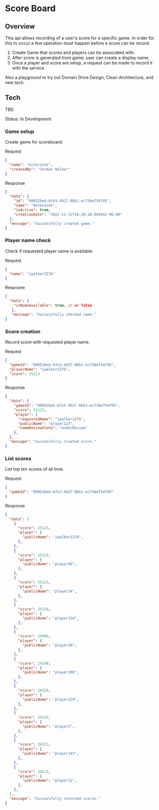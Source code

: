# Score Board

## Overview

This api allows recording of a user's score for a specific game. In order for this to occur a few operation must happen before a score can be record.

1. Create Game that scores and players can be associated with.
2. After score is generated from game, user can create a display name.
3. Once a player and score are setup, a request can be made to record it with the service.

Also a playground to try out Domain Drive Design, Clean Architecture, and new tech.

## Tech

TBD

Status: In Development

### Game setup

Create game for scoreboard.

Request
```json
{
  "name": "Asteroids",
  "createdBy": "Jordan Walker"
}
```
Response
```json
{
  "data": {
    "id": "99852beb-6fe3-4927-86b1-ec736e754795",
    "name": "Asteroids",
    "isActive": true,
    "creationDate": "2022-11-12T16:38:18.993842-06:00"
  },
  "message": "Successfully created game."
}
```

### Player name check

Check if requested player name is available.

Request
```json
{
  "name": "jwalker2276"
}
```

Resposne
```json
{
  "data": {
    "isNameAvailable": true, // or false
   },
   "message": "Successfully checked name."
}
```

### Score creation

Record score with requested player name.

Request
```json
{
  "gameId": "99852beb-6fe3-4927-86b1-ec736e754795",
  "playerName": "jwalker2276",
  "score": 25123
}
```

Response
```json
{
  "data": {
    "gameId": "99852beb-6fe3-4927-86b1-ec736e754795",
    "score": 25123,
    "player": {
      "requestedName": "jwalker2276",
      "publicName": "player123",
      "nameReviewState": "underReview"
    },
  },
  "message": "Successfully created score."
}
```

### List scores

List top ten scores of all time.

Request
```json
{
  "gameId": "99852beb-6fe3-4927-86b1-ec736e754795"
}
```

Response
```json
{
  "data": [
    {
      "score": 25123,
      "player": {
        "publicName": "jwalker2276",
      },
    },
    {
      "score": 25122,
      "player": {
        "publicName": "player56",
      },
    },
    {
      "score": 25121,
      "player": {
        "publicName": "player34",
      },
    },
    {
      "score": 25120,
      "player": {
        "publicName": "player134",
      },
    },
    {
      "score": 24000,
      "player": {
        "publicName": "player10",
      },
    },
    {
      "score": 24399,
      "player": {
        "publicName": "player100",
      },
    },
    {
      "score": 24356,
      "player": {
        "publicName": "player129",
      },
    },
    {
      "score": 24325,
      "player": {
        "publicName": "player1",
      },
    },
    {
      "score": 24123,
      "player": {
        "publicName": "player145",
      },
    },
    {
      "score": 24122,
      "player": {
        "publicName": "player12",
      },
    },
  ],
  "message": "Successfully returned scores."
}



